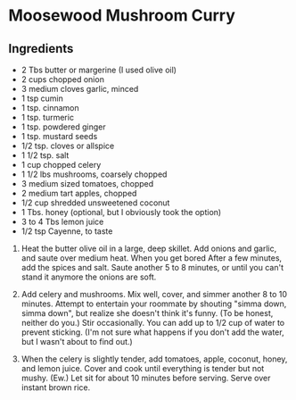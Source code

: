 # Moosewood Mushroom Curry

## Ingredients
- 2 Tbs butter or margerine (I used olive oil)
- 2 cups chopped onion
- 3 medium cloves garlic, minced
- 1 tsp cumin
- 1 tsp. cinnamon
- 1 tsp. turmeric
- 1 tsp. powdered ginger
- 1 tsp. mustard seeds
- 1/2 tsp. cloves or allspice
- 1 1/2 tsp. salt
- 1 cup chopped celery
- 1 1/2 lbs mushrooms, coarsely chopped
- 3 medium sized tomatoes, chopped
- 2 medium tart apples, chopped
- 1/2 cup shredded unsweetened coconut
- 1 Tbs. honey (optional, but I obviously took the option)
- 3 to 4 Tbs lemon juice
- 1/2 tsp Cayenne, to taste

1) Heat the butter olive oil in a large, deep skillet. Add onions and garlic, and saute over medium heat. When you get bored After a few minutes, add the spices and salt. Saute another 5 to 8 minutes, or until you can't stand it anymore the onions are soft.

2) Add celery and mushrooms. Mix well, cover, and simmer another 8 to 10 minutes. Attempt to entertain your roommate by shouting "simma down, simma down", but realize she doesn't think it's funny. (To be honest, neither do you.) Stir occasionally. You can add up to 1/2 cup of water to prevent sticking. (I'm not sure what happens if you don't add the water, but I wasn't about to find out.)

3) When the celery is slightly tender, add tomatoes, apple, coconut, honey, and lemon juice. Cover and cook until everything is tender but not mushy. (Ew.) Let sit for about 10 minutes before serving. Serve over instant brown rice. 
